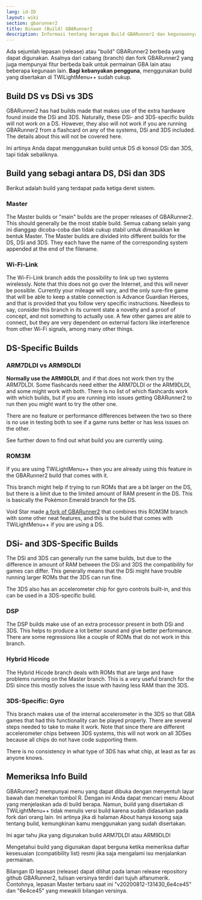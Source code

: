 ```yaml
---
lang: id-ID
layout: wiki
section: gbarunner2
title: Binaan (Build) GBARunner2
description: Informasi tentang beragam Build GBARunner2 dan kegunaannya
---
```



Ada sejumlah lepasan (release) atau "build" GBARunner2 berbeda yang dapat digunakan. Asalnya dari cabang (branch) dan fork GBARunner2 yang juga mempunyai fitur berbeda baik untuk permainan GBA lain atau beberapa kegunaan lain. **Bagi kebanyakan pengguna**, menggunakan build yang disertakan di TWiLightMenu++ sudah cukup.

## Build DS vs DSi vs 3DS

GBARunner2 has had builds made that makes use of the extra hardware found inside the DSi and 3DS. Naturally, these DSi- and 3DS-specific builds will not work on a DS. However, they also will not work if you are running GBARunner2 from a flashcard on any of the systems, DSi and 3DS included. The details about this will not be covered here.

Ini artinya Anda dapat menggunakan build untuk DS di konsol DSi dan 3DS, tapi tidak sebaliknya.

## Build yang sebagi antara DS, DSi dan 3DS

Berikut adalah build yang terdapat pada ketiga deret sistem.

### Master

The Master builds or "main" builds are the proper releases of GBARunner2. This should generally be the most stable build. Semua cabang selain yang ini dianggap dicoba-coba dan tidak cukup stabil untuk dimasukkan ke bentuk Master. The Master builds are divided into different builds for the DS, DSi and 3DS. They each have the name of the corresponding system appended at the end of the filename.

### Wi-Fi-Link

The Wi-Fi-Link branch adds the possibility to link up two systems wirelessly. Note that this does not go over the Internet, and this will never be possible. Currently your mileage will vary, and the only sure-fire game that will be able to keep a stable connection is Advance Guardian Heroes, and that is provided that you follow very specific instructions. Needless to say, consider this branch in its current state a novelty and a proof of concept, and not something to actually use. A few other games are able to connect, but they are very dependent on external factors like interference from other Wi-Fi signals, among many other things.

## DS-Specific Builds

### ARM7DLDI vs ARM9DLDI

**Normally use the ARM9DLDI**, and if that does not work then try the ARM7DLDI. Some flashcards need either the ARM7DLDI or the ARM9DLDI, and some might work with both. There is no list of which flashcards work with which builds, but if you are running into issues getting GBARunner2 to run then you might want to try the other one.

There are no feature or performance differences between the two so there is no use in testing both to see if a game runs better or has less issues on the other.

See further down to find out what build you are currently using.

### ROM3M

If you are using TWiLightMenu++ then you are already using this feature in the GBARunner2 build that comes with it.

This branch might help if trying to run ROMs that are a bit larger on the DS, but there is a limit due to the limited amount of RAM present in the DS. This is basically the Pokémon Emerald branch for the DS.

Void Star made [a fork of GBARunner2](https://github.com/unresolvedsymbol/GBARunner2-DSL-Enhanced/releases) that combines this ROM3M branch with some other neat features, and this is the build that comes with TWiLightMenu++ if you are using a DS.

## DSi- and 3DS-Specific Builds

The DSi and 3DS can generally run the same builds, but due to the difference in amount of RAM between the DSi and 3DS the compatibility for games can differ. This generally means that the DSi might have trouble running larger ROMs that the 3DS can run fine.

The 3DS also has an accelerometer chip for gyro controls built-in, and this can be used in a 3DS-specific build.

### DSP

The DSP builds make use of an extra processor present in both DSi and 3DS. This helps to produce a lot better sound and give better performance. There are some regressions like a couple of ROMs that do not work in this branch.

### Hybrid Hicode

The Hybrid Hicode branch deals with ROMs that are large and have problems running on the Master branch. This is a very useful branch for the DSi since this mostly solves the issue with having less RAM than the 3DS.

### 3DS-Specific: Gyro

This branch makes use of the internal accelerometer in the 3DS so that GBA games that had this functionality can be played properly. There are several steps needed to take to make it work. Note that since there are different accelerometer chips between 3DS systems, this will not work on all 3DSes because all chips do not have code supporting them.

There is no consistency in what type of 3DS has what chip, at least as far as anyone knows.

## Memeriksa Info Build

GBARunner2 mempunyai menu yang dapat dibuka dengan menyentuh layar bawah dan menekan tombol R. Dengan ini Anda dapat mencari menu About yang menjelaskan ada di build berapa. Namun, build yang disertakan di TWiLightMenu++ tidak menulis versi build karena sudah didasarkan pada fork dari orang lain. Ini artinya jika di halaman About hanya kosong saja tentang build, kemungkinan kamu menggunakan yang sudah disertakan.

Ini agar tahu jika yang digunakan build ARM7DLDI atau ARM9DLDI

Mengetahui build yang digunakan dapat berguna ketika memeriksa daftar kesesuaian (compatibility list) resmi jika saja mengalami isu menjalankan permainan.

Bilangan ID lepasan (release) dapat dilihat pada laman release repository github GBARunner2, tulisan versinya terdiri dari tujuh alfanumerik. Contohnya, lepasan Master terbaru saat ini "v20200812-131430_6e4ce45" dan "6e4ce45" yang mewakili bilangan versinya.
